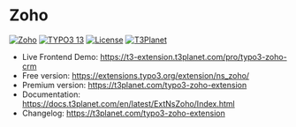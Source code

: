# Zoho

  [![Zoho](https://img.shields.io/badge/stable-v13.0.0-green?style=flat-square)](https://github.com/nitsan-technologies/ns_zoho/tree/13.0.0) [![TYPO3 13](https://img.shields.io/badge/TYPO3-13-orange.svg?style=flat-square)](https://get.typo3.org/version/13) [![License](https://img.shields.io/badge/license-GPL--3.0-orange?style=flat-square)](https://www.gnu.org/licenses/gpl-3.0.en.html) [![T3Planet](https://img.shields.io/badge/T3Planet-Zoho-50b99a?style=flat-square)](https://t3planet.com/typo3-zoho-extension)

- Live Frontend Demo: https://t3-extension.t3planet.com/pro/typo3-zoho-crm
- Free version: https://extensions.typo3.org/extension/ns_zoho/
- Premium version: https://t3planet.com/typo3-zoho-extension
- Documentation: https://docs.t3planet.com/en/latest/ExtNsZoho/Index.html
- Changelog: https://t3planet.com/typo3-zoho-extension
